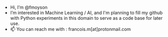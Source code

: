 - Hi, I’m @fmoyson
- I’m interested in Machine Learning / AI, and I'm planning to fill my github with Python experiments in this domain to serve as a code base for later use.
- 📫 You can reach me with : francois.m[at]protonmail.com

<!---
Francois-Moyson/Francois-Moyson is a ✨ special ✨ repository because its `README.md` (this file) appears on your GitHub profile.
You can click the Preview link to take a look at your changes.
--->
